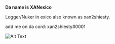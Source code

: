 **Da name is XANexico**

Logger/Nuker in exico
also known as xan2shiesty.

add me on da cord: xan2shiesty#0001

![Alt Text](https://cdn.discordapp.com/attachments/827409003034050590/836631235543433256/Avatar.gif)

